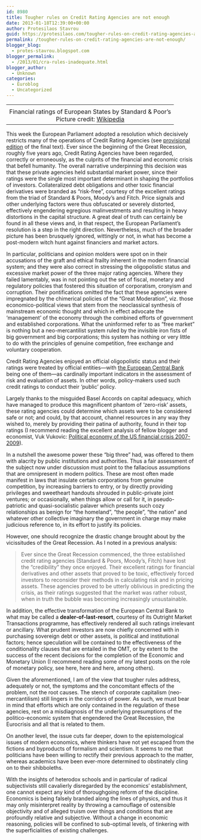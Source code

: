 ```yaml
---
id: 8980
title: Tougher rules on Credit Rating Agencies are not enough
date: 2013-01-18T12:39:00+00:00
author: Protesilaos Stavrou
guid: https://protesilaos.com/tougher-rules-on-credit-rating-agencies-are-not-enough/
permalink: /tougher-rules-on-credit-rating-agencies-are-not-enough/
blogger_blog:
  - protes-stavrou.blogspot.com
blogger_permalink:
  - /2013/01/cra-rules-inadequate.html
blogger_author:
  - Unknown
categories:
  - Euroblog
  - Uncategorized
---
```

<table align="center" cellpadding="0" cellspacing="0" class="tr-caption-container" style="margin-left: auto; margin-right: auto; text-align: center;">
  <tr>
    <td style="text-align: center;">
    </td>
  </tr>
  
  <tr>
    <td class="tr-caption" style="text-align: center;">
      Financial ratings of European States by Standard & Poor&#8217;s<br />Picture credit: <a rel="nofollow" target="_blank" href="http://en.wikipedia.org/wiki/Credit_rating">Wikipedia</a>
    </td>
  </tr>
</table>

This week the European Parliament adopted a resolution which decisively restricts many of the operations of Credit Rating Agencies (see <a href="http://www.europarl.europa.eu/sides/getDoc.do?type=TA&reference=P7-TA-2013-0012&language=EN&ring=A7-2012-0221#BKMD-6" rel="nofollow" target="_blank">provisional edition</a> of the final text). Ever since the beginning of the Great Recession, roughly five years ago, Credit Rating Agencies have been regarded, correctly or erroneously, as the culprits of the financial and economic crisis that befell humanity. The overall narrative underpinning this decision was that these private agencies held substantial market power, since their ratings were the single most important determinant in shaping the portfolios of investors. Collateralized debt obligations and other toxic financial derivatives were branded as &#8220;risk-free&#8221;, courtesy of the excellent ratings from the triad of Standard & Poors, Moody&#8217;s and Fitch. Price signals and other underlying factors were thus obfuscated or severely distorted, effectively engendering egregious malinvestments and resulting in heavy distortions in the capital structure. A great deal of truth can certainly be found in all these views and, in that respect, the European Parliament&#8217;s resolution is a step in the right direction. Nevertheless, much of the broader picture has been brusquely ignored, wittingly or not, in what has become a post-modern witch hunt against financiers and market actors.<a name="more"></a> 

In particular, politicians and opinion molders were spot on in their accusations of the graft and ethical frailty inherent in the modern financial system; and they were also correct in stressing the oligopolistic status and excessive market power of the three major rating agencies. Where they failed lamentably, was in not pointing out the set of fiscal, monetary and regulatory policies that fostered this situation of corporatism, cronyism and corruption. Their pontifications omitted the fact that these agencies were impregnated by the chimerical policies of the &#8220;Great Moderation&#8221;, viz. those economico-political views that stem from the neoclassical synthesis of mainstream economic thought and which in effect advocate the &#8216;management&#8217; of the economy through the combined efforts of government and established corporations. What the uninformed refer to as &#8220;free market&#8221; is nothing but a neo-mercantilist system ruled by the invisible iron fists of big government and big corporations; this system has nothing or very little to do with the principles of genuine competition, free exchange and voluntary cooperation.

Credit Rating Agencies enjoyed an official oligopolistic status and their ratings were treated by official entities—with <a target="_blank" href="https://protesilaos.com/search/label/ECB">the European Central Bank</a> being one of them—as cardinally important indicators in the assessment of risk and evaluation of assets. In other words, policy-makers used such credit ratings to conduct their &#8216;public&#8217; policy. 

Largely thanks to the misguided Basel Accords on capital adequacy, which have managed to produce this magnificent phantom of &#8216;zero-risk&#8217; assets, these rating agencies could determine which assets were to be considered safe or not; and could, by that account, channel resources in any way they wished to, merely by providing their patina of authority, found in their top ratings (I recommend reading the excellent analysis of fellow blogger and economist, Vuk Vukovic: <a href="http://www.ijf.hr/eng/FTP/2011/1/vukovic.pdf" rel="nofollow" target="_blank">Political economy of the US financial crisis 2007-2009</a>). 

In a nutshell the awesome power these &#8220;big three&#8221; had, was offered to them with alacrity by public institutions and authorities. Thus a fair assessment of the subject now under discussion must point to the fallacious assumptions that are omnipresent in modern politics. These are most often made manifest in laws that insulate certain corporations from genuine competition, by increasing barriers to entry, or by directly providing privileges and sweetheart handouts shrouded in public-private joint ventures; or occasionally, when things allow or call for it, in pseudo-patriotic and quasi-socialistic palaver which presents such cozy relationships as benign for &#8220;the homeland&#8221;, &#8220;the people&#8221;, &#8220;the nation&#8221; and whatever other collective imaginary the government in charge may make judicious reference to, in its effort to justify its policies.

However, one should recognize the drastic change brought about by the vicissitudes of the Great Recession. As I noted in a previous analysis:

> Ever since the Great Recession commenced, the three established credit rating agencies (Standard & Poors, Moody&#8217;s, Fitch) have lost the &#8220;credibility&#8221; they once enjoyed. Their excellent ratings for financial derivatives and other assets that proved to be toxic, effectively forced investors to reconsider their methods in calculating risk and in pricing assets. These agencies proved to be utterly oblivious in predicting the crisis, as their ratings suggested that the market was rather robust, when in truth the bubble was becoming increasingly unsustainable.

In addition, the effective transformation of the European Central Bank to what may be called a **dealer-of-last-resort**, courtesy of its Outright Market Transactions programme, has effectively rendered all such ratings irrelevant or ancillary. What prudent investors are now chiefly concerned with in purchasing sovereign debt or other assets, is political and institutional factors; hence speculation will be contained to the effectiveness of the conditionality clauses that are entailed in the OMT, or by extent to the success of the recent decisions for the completion of the Economic and Monetary Union (I recommend reading some of my latest posts on the role of monetary policy, see here, here and here, among others).

Given the aforementioned, I am of the view that tougher rules address, adequately or not, the symptoms and the concomitant effects of the problem, not the root causes. The stench of corporate capitalism (neo-mercantilism) still lingers in the corridors of power. As such, we must bear in mind that efforts which are only contained in the regulation of these agencies, rest on a misdiagnosis of the underlying presumptions of the politico-economic system that engendered the Great Recession, the Eurocrisis and all that is related to them. 

On another level, the issue cuts far deeper, down to the epistemological issues of modern economics, where thinkers have not yet escaped from the fictions and byproducts of formalism and scientism. It seems to me that politicians have been willing to rectify their previous approach to the matter, whereas academics have been ever-more determined to obstinately cling on to their shibboleths. 

With the insights of heterodox schools and in particular of radical subjectivists still cavalierly disregarded by the economics&#8217; establishment, one cannot expect any kind of thoroughgoing reform of the discipline. Economics is being falsely branded along the lines of physics, and thus it may only misinterpret reality by throwing a camouflage of ostensible objectivity and of alleged truism over things and conditions that are profoundly relative and subjective. Without a change in economic reasoning, policies will be confined to sub-optimal levels, of tinkering with the superficialities of existing challenges.